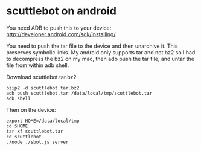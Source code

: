 # scuttlebot on android

You need ADB to push this to your device: http://developer.android.com/sdk/installing/

You need to push the tar file to the device and then unarchive it. This preserves symbolic links. My android only supports tar and not bz2 so I had to decompress the bz2 on my mac, then adb push the tar file, and untar the file from within adb shell.

Download scuttlebot.tar.bz2

    bzip2 -d scuttlebot.tar.bz2
    adb push scuttlebot.tar /data/local/tmp/scuttlebot.tar
    adb shell

Then on the device:

    export HOME=/data/local/tmp
    cd $HOME
    tar xf scuttlebot.tar
    cd scuttlebot
    ./node ./sbot.js server

